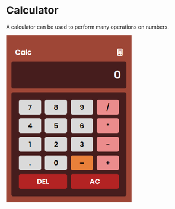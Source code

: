 # Calculator
A calculator can be used to perform many operations on numbers.

![Sample Display](./img/sample.png)
